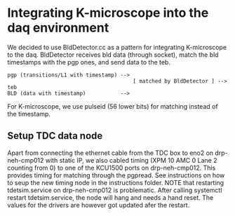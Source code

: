 # Integrating K-microscope into the daq environment
We decided to use BldDetector.cc as a pattern for integrating K-microscope to the daq. BldDetector receives bld data (through socket), 
match the bld timestamps with the pgp ones, and send data to the teb. 
```
pgp (transitions/L1 with timestamp) --> 
                                        [ matched by BldDetector ] --> teb
BLD (data with timestamp)           --> 
```
For K-microscope, we use pulseid (56 lower bits) for matching instead of the timestamp.
## Setup TDC data node
Apart from connecting the ethernet cable from the TDC box to eno2 on drp-neh-cmp012 with static IP, we also cabled timing (XPM 10 AMC 0 Lane 2
counting from 0) to one of the KCU1500 ports on drp-neh-cmp012. This provides timing for matching through the pgpread. See instructions
on how to seup the new timing node in the instructions folder.
NOTE that restarting tdetsim.service on drp-neh-cmp012 is problematic. After calling systemctl restart tdetsim.service, the node will
hang and needs a hand reset. The values for the drivers are however got updated afer the restart.

